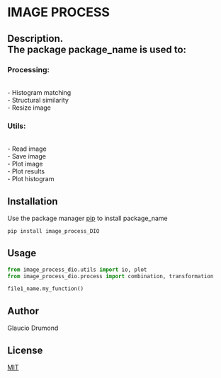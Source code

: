 # IMAGE PROCESS

<h2>Description. 
<br>The package package_name is used to:
	<br><h3>Processing:</h3>
		<br>- Histogram matching
		<br>- Structural similarity
		<br>- Resize image
	<br><h3>Utils:</h3>
		<br>- Read image
		<br>- Save image
		<br>- Plot image
		<br>- Plot results
		<br>- Plot histogram

## Installation

Use the package manager [pip](https://pip.pypa.io/en/stable/) to install package_name

```bash
pip install image_process_DIO
```

## Usage

```python
from image_process_dio.utils import io, plot
from image_process_dio.process import combination, transformation

file1_name.my_function()
```

## Author
Glaucio Drumond

## License
[MIT](https://choosealicense.com/licenses/mit/)
